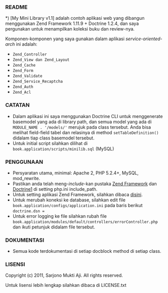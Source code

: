 ### README ###

*) [My Mini Library v1.1] adalah contoh aplikasi web yang dibangun menggunakan Zend Framework 1.11.9 + Doctrine 1.2.4, dan saya pergunakan untuk menampilkan koleksi buku dan review-nya. 

Komponen-komponen yang saya gunakan dalam aplikasi *service-oriented-arch* ini adalah:

* `Zend_Controller`
* `Zend_View dan Zend_Layout`
* `Zend_Cache`
* `Zend_Form`
* `Zend_Validate`
* `Zend_Service_Recaptcha`
* `Zend_Auth`
* `Zend_Acl`


### CATATAN ###

  *    Dalam aplikasi ini saya menggunakan Doctrine CLI untuk menggenerate basemodel yang ada di library path, 
       dan semua model yang ada di `MODULE_NAME . '/models/'` merujuk pada class tersebut. 
       Anda bisa melihat field-field tabel dan relasinya 
       di method `setTableDefinition()` didalam tiap class basemodel tersebut.
  *    Untuk initial script silahkan dilihat di `book.application/scripts/minilib.sql` (MySQL)

### PENGGUNAAN ###

  *    Persyaratan utama, minimal: Apache 2, PHP 5.2.4+, MySQL, mod_rewrite.
  *    Pastikan anda telah meng-*include*-kan pustaka [Zend Framework](http://framework.zend.com/download/latest) 
       dan [Doctrine1](http://www.doctrine-project.org/projects/orm/1.2/docs/en) di setting php.ini include_path.
  *    Untuk setting aplikasi Zend Framework, silahkan dibaca [disini](http://framework.zend.com/manual/en/learning.quickstart.create-project.html).
  *    Untuk merubah koneksi ke database, silahkan edit file `book.application/configs/application.ini` pada baris berikut `doctrine.dsn = `
  *    Untuk error logging ke file silahkan rubah file `book.application/modules/default/controllers/errorController.php` dan ikuti petunjuk didalam file tersebut.
### DOKUMENTASI ###

  *    Semua kode terdokumentasi di setiap docblock method di setiap class.


### LISENSI ###
Copyright (c) 2011, Sarjono Mukti Aji. All rights reserved.

Untuk lisensi lebih lengkap silahkan dibaca di LICENSE.txt
